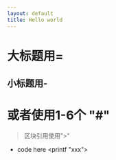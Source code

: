 ```yaml
---
layout: default
title: Hello world
---
```

大标题用=
==========================
小标题用-
--------------------------

# 或者使用1-6个 "#"

> 区块引用使用">"

* code here
<printf "xxx">


